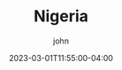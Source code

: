 ---
date: 2023-03-01T11:55:00-04:00
title: "Nigeria"
ab: "MW"
seo_title: "Contact Malawi Member of parliament"
description: Contact Malawi representatives
author: john
url: /malawi/
flag: flag.png
weight: 1
layout: country
---
